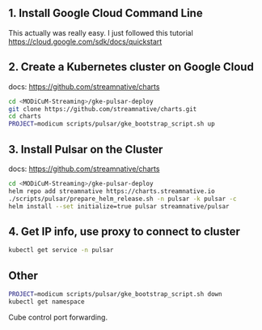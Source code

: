 
## 1. Install Google Cloud Command Line
This  actually was really easy. I just followed this tutorial https://cloud.google.com/sdk/docs/quickstart

## 2. Create a Kubernetes cluster on Google Cloud

docs: https://github.com/streamnative/charts

```bash
cd <MODiCuM-Streaming>/gke-pulsar-deploy
git clone https://github.com/streamnative/charts.git
cd charts
PROJECT=modicum scripts/pulsar/gke_bootstrap_script.sh up
```

## 3. Install Pulsar on the Cluster

docs: https://github.com/streamnative/charts

```bash
cd <MODiCuM-Streaming>/gke-pulsar-deploy
helm repo add streamnative https://charts.streamnative.io
./scripts/pulsar/prepare_helm_release.sh -n pulsar -k pulsar -c
helm install --set initialize=true pulsar streamnative/pulsar
```

## 4. Get IP info, use proxy to connect to cluster
```bash
kubectl get service -n pulsar
```

## Other
```bash
PROJECT=modicum scripts/pulsar/gke_bootstrap_script.sh down
kubectl get namespace
```

Cube control port forwarding.